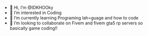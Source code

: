 - 👋 Hi, I’m @IDKHOOky
- 👀 I’m interested in Coding 
- 🌱 I’m currently learning Programing lah=guage and how to code 
- 💞️ I’m looking to collaborate on Fivem and fivem gta5 rp servers so basically game coding!!
 

<!---
IDKHOOky/IDKHOOky is a ✨ special ✨ repository because its `README.md` (this file) appears on your GitHub profile.
You can click the Preview link to take a look at your changes.
--->
